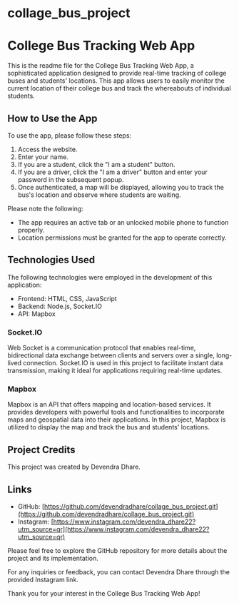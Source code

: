 # collage_bus_project
# College Bus Tracking Web App

This is the readme file for the College Bus Tracking Web App, a sophisticated application designed to provide real-time tracking of college buses and students' locations. This app allows users to easily monitor the current location of their college bus and track the whereabouts of individual students.

## How to Use the App

To use the app, please follow these steps:

1. Access the website.
2. Enter your name.
3. If you are a student, click the "I am a student" button.
4. If you are a driver, click the "I am a driver" button and enter your password in the subsequent popup.
5. Once authenticated, a map will be displayed, allowing you to track the bus's location and observe where students are waiting.

Please note the following:

- The app requires an active tab or an unlocked mobile phone to function properly.
- Location permissions must be granted for the app to operate correctly.

## Technologies Used

The following technologies were employed in the development of this application:

- Frontend: HTML, CSS, JavaScript
- Backend: Node.js, Socket.IO
- API: Mapbox

### Socket.IO

Web Socket is a communication protocol that enables real-time, bidirectional data exchange between clients and servers over a single, long-lived connection. Socket.IO is used in this project to facilitate instant data transmission, making it ideal for applications requiring real-time updates.

### Mapbox

Mapbox is an API that offers mapping and location-based services. It provides developers with powerful tools and functionalities to incorporate maps and geospatial data into their applications. In this project, Mapbox is utilized to display the map and track the bus and students' locations.

## Project Credits

This project was created by Devendra Dhare.

## Links

- GitHub: [https://github.com/devendradhare/collage_bus_project.git](https://github.com/devendradhare/collage_bus_project.git)
- Instagram: [https://www.instagram.com/devendra_dhare22?utm_source=qr](https://www.instagram.com/devendra_dhare22?utm_source=qr)

Please feel free to explore the GitHub repository for more details about the project and its implementation.

For any inquiries or feedback, you can contact Devendra Dhare through the provided Instagram link.

Thank you for your interest in the College Bus Tracking Web App!
